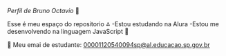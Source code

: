 *Perfil de Bruno Octavio* 🚛

 Esse é meu espaço do repositorio ⁂
-Estou estudando na Alura
-Estou me desenvolvendo na linguagem JavaScript 🌟

 🚜 Meu emai de estudante:
  00001120540094sp@al.educacao.sp.gov.br
